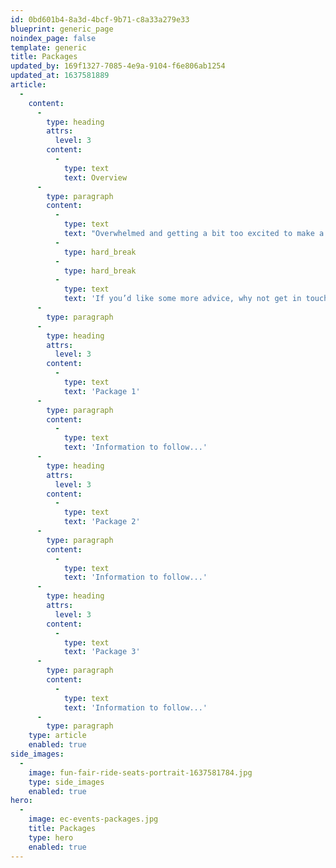 ```yaml
---
id: 0bd601b4-8a3d-4bcf-9b71-c8a33a279e33
blueprint: generic_page
noindex_page: false
template: generic
title: Packages
updated_by: 169f1327-7085-4e9a-9104-f6e806ab1254
updated_at: 1637581889
article:
  -
    content:
      -
        type: heading
        attrs:
          level: 3
        content:
          -
            type: text
            text: Overview
      -
        type: paragraph
        content:
          -
            type: text
            text: "Overwhelmed and getting a bit too excited to make a decision? Why not opt for one of our packages to help you choose the best rides and attractions for your event or special occasion.\_"
          -
            type: hard_break
          -
            type: hard_break
          -
            type: text
            text: 'If you’d like some more advice, why not get in touch with us today.'
      -
        type: paragraph
      -
        type: heading
        attrs:
          level: 3
        content:
          -
            type: text
            text: 'Package 1'
      -
        type: paragraph
        content:
          -
            type: text
            text: 'Information to follow...'
      -
        type: heading
        attrs:
          level: 3
        content:
          -
            type: text
            text: 'Package 2'
      -
        type: paragraph
        content:
          -
            type: text
            text: 'Information to follow...'
      -
        type: heading
        attrs:
          level: 3
        content:
          -
            type: text
            text: 'Package 3'
      -
        type: paragraph
        content:
          -
            type: text
            text: 'Information to follow...'
      -
        type: paragraph
    type: article
    enabled: true
side_images:
  -
    image: fun-fair-ride-seats-portrait-1637581784.jpg
    type: side_images
    enabled: true
hero:
  -
    image: ec-events-packages.jpg
    title: Packages
    type: hero
    enabled: true
---
```

